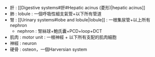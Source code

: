 - 肝 : [[Digestive systems#肝#Hepatic acinus (菱形)|hepatic acinus]]
- 肺 : lobule : 一個呼吸性細支氣管+以下所有管道
- 腎 : [[Urinary systems#lobe and lobule|lobule]] : 一根集尿管+以上所有nephron
	- nephron : 腎絲球+鮑氏囊+PCD+loop+DCT
- 肌肉 : motor unit : 一根神經 + 以下所有支配的肌肉細胞
- 神經 : neuron
- 硬骨 : osteon，一個Harversian system